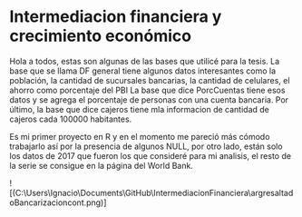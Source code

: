 # Intermediacion financiera y crecimiento económico

Hola a todos, estas son algunas de las bases que utilicé para la tesis.
La base que se llama DF general tiene algunos datos interesantes como la población, la cantidad de sucursales bancarias, la cantidad de celulares, el ahorro como porcentaje del PBI
La base que dice PorcCuentas tiene esos datos y se agrega el porcentaje de personas con una cuenta bancaria.
Por último, la base que dice cajeros tiene mla informacion de cantidad de cajeros cada 100000 habitantes.

Es mi primer proyecto en R y en el momento me pareció más cómodo trabajarlo así por la presencia de algunos NULL, por otro lado, están solo los datos de 2017 que fueron los que consideré para mi analisis, el resto de la serie se consigue en la página del World Bank.
 
![(C:\Users\Ignacio\Documents\GitHub\IntermediacionFinanciera\argresaltadoBancarizacioncont.png)]
